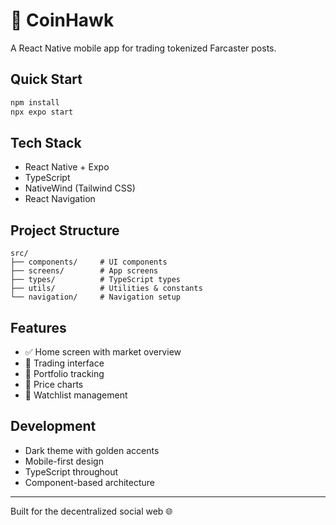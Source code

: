# 🦅 CoinHawk

A React Native mobile app for trading tokenized Farcaster posts.

## Quick Start

```bash
npm install
npx expo start
```

## Tech Stack

- React Native + Expo
- TypeScript
- NativeWind (Tailwind CSS)
- React Navigation

## Project Structure

```
src/
├── components/     # UI components
├── screens/        # App screens
├── types/          # TypeScript types
├── utils/          # Utilities & constants
└── navigation/     # Navigation setup
```

## Features

- ✅ Home screen with market overview
- 🚧 Trading interface
- 🚧 Portfolio tracking
- 🚧 Price charts
- 🚧 Watchlist management

## Development

- Dark theme with golden accents
- Mobile-first design
- TypeScript throughout
- Component-based architecture

---

Built for the decentralized social web 🌐